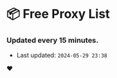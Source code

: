 # :package: Free Proxy List
### Updated every 15 minutes.

- Last updated: `2024-05-29 23:38`

:heart:

